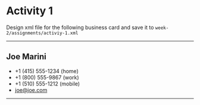 # Activity 1

Design xml file for the following business card and save it to `week-2/assignments/activiy-1.xml`

---

## Joe Marini

- +1 (415) 555-1234 (home)
- +1 (800) 555-9867 (work)
- +1 (510) 555-1212 (mobile)
- joe@joe.com

---
